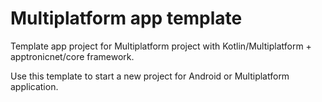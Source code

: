 # Multiplatform app template

Template app project for Multiplatform project with Kotlin/Multiplatform + apptronicnet/core framework.

Use this template to start a new project for Android or Multiplatform application.
